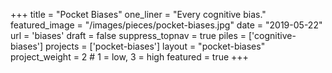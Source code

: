 +++
title 					= "Pocket Biases"
one_liner 			= "Every cognitive bias."
featured_image 	= "/images/pieces/pocket-biases.jpg"
date 						= "2019-05-22"
url             = 'biases'
draft           = false
suppress_topnav = true
piles           = ['cognitive-biases']
projects        = ['pocket-biases']
layout          = "pocket-biases"
project_weight  = 2 # 1 = low, 3 = high
featured        = true
+++

